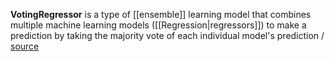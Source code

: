 **VotingRegressor** is a type of [[ensemble]] learning model that combines multiple machine learning models ([[Regression|regressors]]) to make a prediction by taking the majority vote of each individual model's prediction / [source](https://github.com/Djacon/skmini/blob/main/skmini/ensemble/_voting.py#L31)